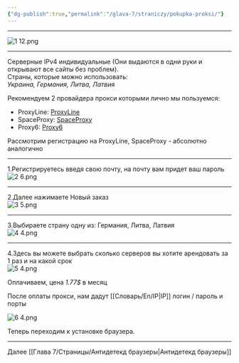 ```yaml
---
{"dg-publish":true,"permalink":"/glava-7/straniczy/pokupka-proksi/"}
---
```



---

![1 12.png](/img/user/Images/1%2012.png)

---

Серверные IPv4 индивидуальные (Они выдаются в одни руки и открывают все сайты без проблем).  
Страны, которые можно использовать:  
_Украина, Германия, Литва, Латвия_

Рекомендуем 2 провайдера прокси которыми лично мы пользуемся:

* ProxyLine: [ProxyLine](https://proxyline.net?ref=139397)
* SpaceProxy: [SpaceProxy](https://spaceproxy.net/)
* Proxy6: [Proxy6](https://proxy6.net/en/?r=357528)

Рассмотрим регистрацию на ProxyLine, SpaceProxy - абсолютно аналогично

---

1.Регистрируетесь введя свою почту, на почту вам придет ваш пароль  
    ![2 6.png](/img/user/Images/2%206.png)

---

2.Далее нажимаете Новый заказ  
    ![3 5.png](/img/user/Images/3%205.png)

---

3.Выбираете страну одну из: Германия, Литва, Латвия  
    ![4 4.png](/img/user/Images/4%204.png)

---

4.Здесь вы можете выбрать сколько серверов вы хотите арендовать за 1 раз и на какой срок  
    ![5 4.png](/img/user/Images/5%204.png)

Оплачиваем, цена _1.77$_ в месяц

После оплаты прокси, нам дадут [[Словарь/En/IP\|IP]] логин / пароль и порты

![6 4.png](/img/user/Images/6%204.png)

Теперь переходим к установке браузера.

---

Далее [[Глава 7/Страницы/Антидетекд браузеры\|Антидетекд браузеры]]